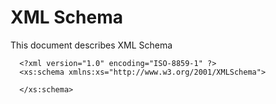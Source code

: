 # XML Schema
This document describes XML Schema

```
  <?xml version="1.0" encoding="ISO-8859-1" ?>
  <xs:schema xmlns:xs="http://www.w3.org/2001/XMLSchema">
  
  </xs:schema>
```
